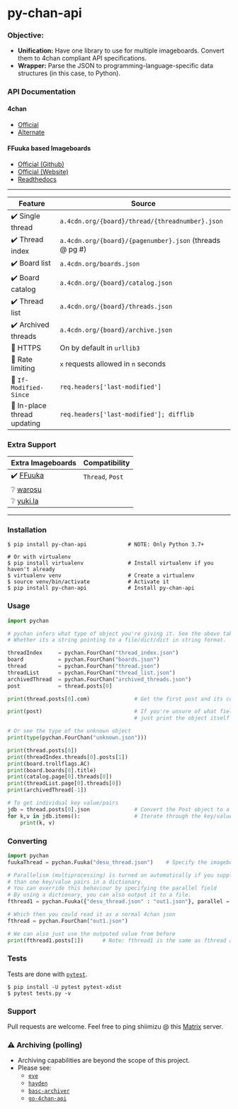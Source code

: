 # py-chan-api

### Objective:
- **Unification:** Have one library to use for multiple imageboards. Convert them to 4chan compliant API specifications.
- **Wrapper:** Parse the JSON to programming-language-specific data structures (in this case, to Python).

### API Documentation
#### 4chan
* [Official](https://github.com/4chan/4chan-API)
* [Alternate](https://github.com/catamphetamine/imageboard/blob/master/docs/engines/4chan.md)

#### FFuuka based Imageboards
* [Official (Github)](https://github.com/FoolCode/FoolFuuka-docs/blob/master/code_guide/documentation/api.rst)
* [Official (Website)](https://4plebs.tech/foolfuuka)
* [Readthedocs](https://foolfuuka.readthedocs.io/en/latest/code_guide/documentation/api.html)

---

|   Feature                     |                        Source                             |
|-------------------------------|-----------------------------------------------------------|
|   ✔️ Single thread             |`a.4cdn.org/{board}/thread/{threadnumber}.json`            |
|   ✔️ Thread index                |`a.4cdn.org/{board}/{pagenumber}.json` (threads @ pg #)    |
|   ✔️ Board list                  |`a.4cdn.org/boards.json`                                   |
|   ✔️ Board catalog             |`a.4cdn.org/{board}/catalog.json`                          |
|   ✔️ Thread list                 |`a.4cdn.org/{board}/threads.json`                          |
|  ✔️ Archived threads            |`a.4cdn.org/{board}/archive.json`                          |
|  🚧 HTTPS                       |On by default in `urllib3`                                 |
|  🚧 Rate limiting               |`x` requests allowed in `n` seconds                        |
|  🚧 `If-Modified-Since`         |`req.headers['last-modified']`                             |
|  🚧 In-place thread updating |`req.headers['last-modified']; difflib`                    |

### Extra Support
|**Extra Imageboards** | Compatibility |
|-------------------------------|----------|
|✔️ [FFuuka](https://archive.4plebs.org/_/articles/credits/#archives)|  `Thread`, `Post` |
|❔ [warosu](https://warosu.org)|
|❔ [yuki.la](https://yuki.la) |

---

### Installation
```console
$ pip install py-chan-api             # NOTE: Only Python 3.7+

# Or with virtualenv
$ pip install virtualenv              # Install virtualenv if you haven't already
$ virtualenv venv                     # Create a virtualenv
$ source venv/bin/activate            # Activate it
$ pip install py-chan-api             # Install py-chan-api
```

### Usage

```python
import pychan

# pychan infers what type of object you're giving it. See the above table.
# Whether its a string pointing to a file/dict/dict in string format.

threadIndex     = pychan.FourChan("thread_index.json")
board           = pychan.FourChan("boards.json")
thread          = pychan.FourChan("thread.json")
threadList      = pychan.FourChan("thread_list.json")
archivedThread  = pychan.FourChan("archived_threads.json")
post            = thread.posts[0]

print(thread.posts[0].com)              # Get the first post and its comment

print(post)                             # If you're unsure of what fields to call
                                        # just print the object itself to see a list of key/values

# Or see the type of the unknown object
print(type(pychan.FourChan("unknown.json")))

print(thread.posts[0])
print(threadIndex.threads[0].posts[1])
print(board.trollflags.AC)
print(board.boards[0].title)
print(catalog.page[0].threads[0])
print(threadList.page[0].threads[0])
print(archivedThread[-1])

# To get individual key value/pairs
jdb = thread.posts[0].json              # Convert the Post object to a dictionary
for k,v in jdb.items():                 # Iterate through the key/value pairs
    print(k, v)
```

### Converting

```python
import pychan
fuukaThread = pychan.Fuuka("desu_thread.json")    # Specify the imageboard implementation

# Parallelism (multiprocessing) is turned on automatically if you supply more
# than one key/value pairs in a dictionary.
# You can override this behaviour by specifying the parallel field
# By using a dictionary, you can also output it to a file.
fthread1 = pychan.Fuuka({"desu_thread.json" : "out1.json"}, parallel = True)

# Which then you could read it as a normal 4chan json
fthread = pychan.FourChan("out1.json")

# We can also just use the outputed value from before
print(fthread1.posts[1])      # Note: fthread1 is the same as fthread and fuukaThread
```

### Tests
Tests are done with [`pytest`](https://pytest.org/en/latest/).
```console
$ pip install -U pytest pytest-xdist
$ pytest tests.py -v
```

### Support
Pull requests are welcome.
Feel free to ping shiimizu @ this [Matrix](https://matrix.to/#/#bibanon-chat:matrix.org) server.


### ⚠️ Archiving (polling)
- Archiving capabilities are beyond the scope of this project.
- Please see:
  - [`eve`](https://github.com/bibanon/eve)
  - [`hayden`](https://github.com/bbepis/Hayden)
  - [`basc-archiver`](https://github.com/bibanon/BASC-Archiver)
  - [`go-4chan-api`](https://github.com/moshee/go-4chan-api)
